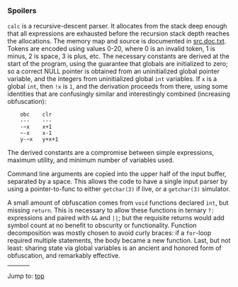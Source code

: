 ### Spoilers


`calc` is a recursive-descent parser.  It allocates from the stack deep enough
that all expressions are exhausted before the recursion stack depth reaches the
allocations.  The memory map and source is documented in
[src.doc.txt](src.doc.txt).  Tokens are encoded using values 0-20, where 0 is an
invalid token, 1 is minus, 2 is space, 3 is plus, etc.  The necessary constants
are derived at the start of the program, using the guarantee that globals are
initialized to zero; so a correct NULL pointer is obtained from an uninitialized
global pointer variable, and the integers from uninitialized global `int`
variables.  If `x` is a global `int`, then `!x` is `1`, and the derivation
proceeds from there, using some identities that are confusingly similar and
interestingly combined (increasing obfuscation):

```
    obc	   clr
    ---	   ---
    -~x	   x+1
    ~-x	   x-1
    y-~x   y+x+1
```

The derived constants are a compromise between simple expressions, maximum utility,
and minimum number of variables used.

Command line arguments are copied into the upper half of the input buffer,
separated by a space.  This allows the code to have a single input parser by using
a pointer-to-func to either `getchar(3)` if live, or a `getchar(3)` simulator.

A small amount of obfuscation comes from `void` functions declared `int`, but
missing `return`.  This is necessary to allow these functions in ternary `?:`
expressions and paired with `&&` and `||`; but the requisite returns would add
symbol count at no benefit to obscurity or functionality.  Function
decomposition was mostly chosen to avoid curly braces: if a `for`-loop required
multiple statements, the body became a new function.  Last, but not least:
sharing state via global variables is an ancient and honored form of
obfuscation, and remarkably effective.


<hr style="width:10%;text-align:left;margin-left:0">

Jump to: [top](#)


<!--

    Copyright © 1984-2024 by Landon Curt Noll. All Rights Reserved.

    You are free to share and adapt this file under the terms of this license:

        Creative Commons Attribution-ShareAlike 4.0 International (CC BY-SA 4.0)

    For more information, see:

        https://creativecommons.org/licenses/by-sa/4.0/

-->
